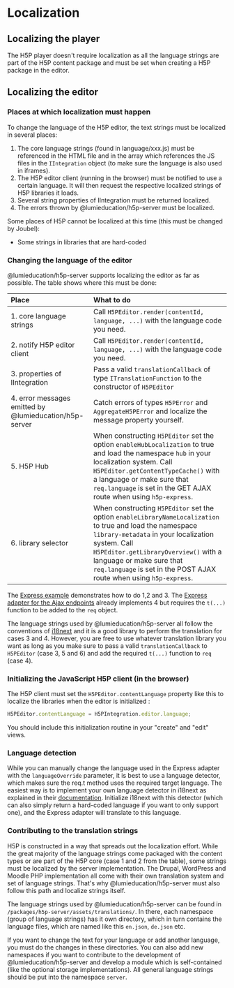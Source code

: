 # Localization

## Localizing the player

The H5P player doesn't require localization as all the language strings are part
of the H5P content package and must be set when creating a H5P package in the
editor.

## Localizing the editor

### Places at which localization must happen

To change the language of the H5P editor, the text strings must be localized in
several places:

1. The core language strings (found in language/xxx.js) must be referenced in the HTML file and in the array which references the JS files in the `IIntegration` object (to make sure the language is also used in iframes).
2. The H5P editor client (running in the browser) must be notified to use a certain language. It will then request the respective localized strings of H5P libraries it loads.
3. Several string properties of IIntegration must be returned localized.
4. The errors thrown by @lumieducation/h5p-server must be localized.

Some places of H5P cannot be localized at this time (this must be changed by
Joubel):

* Some strings in libraries that are hard-coded

### Changing the language of the editor

@lumieducation/h5p-server supports localizing the editor as far as possible. The table
shows where this must be done:

| Place | What to do |
| :--- | :--- |
| 1. core language strings | Call `H5PEditor.render(contentId, language, ...)` with the language code you need. |
| 2. notify H5P editor client | Call `H5PEditor.render(contentId, language, ...)` with the language code you need. |
| 3. properties of IIntegration | Pass a valid `translationCallback` of type `ITranslationFunction` to the constructor of `H5PEditor` |
| 4. error messages emitted by @lumieducation/h5p-server | Catch errors of types `H5PError` and `AggregateH5PError` and localize the message property yourself. |
| 5. H5P Hub | When constructing `H5PEditor` set the option `enableHubLocalization` to true and load the namespace `hub` in your localization system. Call `H5PEditor.getContentTypeCache()` with a language or make sure that `req.language` is set in the GET AJAX route when using `h5p-express`. |
| 6. library selector | When constructing `H5PEditor` set the option `enableLibraryNameLocalization` to true and load the namespace `library-metadata` in your localization system. Call `H5PEditor.getLibraryOverview()` with a language or make sure that `req.language` is set in the POST AJAX route when using `h5p-express`. |

The [Express example](/packages/h5p-main/src/express.ts) demonstrates how to
do 1,2 and 3. The [Express adapter for the Ajax endpoints](/packages/h5p-express/src/H5PAjaxRouter/H5PAjaxExpressRouter.ts)
already implements 4 but requires the `t(...)` function to be added to the `req`
object.

The language strings used by @lumieducation/h5p-server all follow the
conventions of [i18next](https://www.npmjs.com/package/i18next) and it is a good
library to perform the translation for cases 3 and 4. However, you are free to
use whatever translation library you want as long as you make sure to pass a
valid `translationCallback` to `H5PEditor` (case 3, 5 and 6) and add the
required `t(...)` function to `req` (case 4).

### Initializing the JavaScript H5P client (in the browser)

The H5P client must set the `H5PEditor.contentLanguage` property like this to
localize the libraries when the editor is initialized :

```javascript
H5PEditor.contentLanguage = H5PIntegration.editor.language;
```

You should include this initialization routine in your "create" and "edit"
views.

### Language detection

While you can manually change the language used in the Express adapter with the
`languageOverride` parameter, it is best to use a language detector, which makes
sure the req.t method uses the required target language. The easiest way is to
implement your own language detector in i18next as explained in their
[documentation](https://github.com/i18next/i18next-http-middleware#adding-own-detection-functionality).
Initialize i18next with this detector (which can also simply return a hard-coded
language if you want to only support one), and the Express adapter will
translate to this language.

### Contributing to the translation strings

H5P is constructed in a way that spreads out the localization effort. While the
great majority of the language strings come packaged with the content types or
are part of the H5P core (case 1 and 2 from the table), some strings must be
localized by the server implementation. The Drupal, WordPress and Moodle PHP
implementation all come with their own translation system and set of language
strings. That's why @lumieducation/h5p-server must also follow this path and
localize strings itself.

The language strings used by @lumieducation/h5p-server can be found in
`/packages/h5p-server/assets/translations/`. In there, each namespace (group of
language strings) has it own directory, which in turn contains the language
files, which are named like this `en.json`, `de.json` etc.

If you want to change the text for your language or add another language, you
must do the changes in these directories. You can also add new namespaces if you
want to contribute to the development of @lumieducation/h5p-server and develop a
module which is self-contained (like the optional storage implementations). All
general language strings should be put into the namespace `server`.
